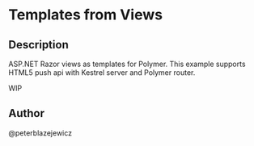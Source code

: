 # Templates from Views

## Description

ASP.NET Razor views as templates for Polymer.
This example supports HTML5 push api with Kestrel server and Polymer router.

WIP

## Author
@peterblazejewicz